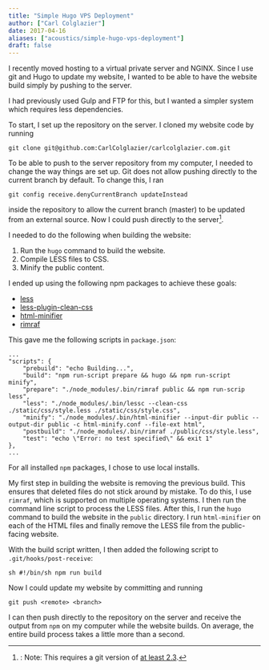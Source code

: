 ```yaml
---
title: "Simple Hugo VPS Deployment"
author: ["Carl Colglazier"]
date: 2017-04-16
aliases: ["acoustics/simple-hugo-vps-deployment"]
draft: false
---
```


I recently moved hosting to a virtual private server and NGINX. Since
I use git and Hugo to update my website, I wanted to be able to have
the website build simply by pushing to the server.

I had previously used Gulp and FTP for this, but I wanted a simpler
system which requires less dependencies.

To start, I set up the repository on the server. I cloned my website
code by running

```nil
git clone git@github.com:CarlColglazier/carlcolglazier.com.git
```

To be able to push to the server repository from my computer, I needed
to change the way things are set up. Git does not allow pushing
directly to the current branch by default. To change this, I ran

```nil
git config receive.denyCurrentBranch updateInstead
```

inside the repository to allow the current branch (master) to be
updated from an external source. Now I could push directly to the
server[^fn:1].

I needed to do the following when building the website:

1.  Run the `hugo` command to build the website.
2.  Compile LESS files to CSS.
3.  Minify the public content.

I ended up using the following npm packages to achieve these goals:

-   [less](https://www.npmjs.com/package/less)
-   [less-plugin-clean-css](https://www.npmjs.com/package/less-plugin-clean-css)
-   [html-minifier](https://www.npmjs.com/package/html-minifier)
-   [rimraf](https://www.npmjs.com/package/rimraf)

This gave me the following scripts in `package.json`:

```nil
...
"scripts": {
	"prebuild": "echo Building...",
	"build": "npm run-script prepare && hugo && npm run-script minify",
	"prepare": "./node_modules/.bin/rimraf public && npm run-scrip less",
	"less": "./node_modules/.bin/lessc --clean-css ./static/css/style.less ./static/css/style.css",
	"minify": "./node_modules/.bin/html-minifier --input-dir public --output-dir public -c html-minify.conf --file-ext html",
	"postbuild": "./node_modules/.bin/rimraf ./public/css/style.less",
	"test": "echo \"Error: no test specified\" && exit 1"
},
...
```

For all installed `npm` packages, I chose to use local installs.

My first step in building the website is removing the previous
build. This ensures that deleted files do not stick around by
mistake. To do this, I use `rimraf`, which is supported on multiple
operating systems. I then run the command line script to process the
LESS files. After this, I run the `hugo` command to build the website
in the `public` directory. I run `html-minifier` on each of the HTML
files and finally remove the LESS file from the public-facing website.

With the build script written, I then added the following script to
`.git/hooks/post-receive`:

```nil
sh #!/bin/sh npm run build
```

Now I could update my website by committing and running

```nil
git push <remote> <branch>
```

I can then push directly to the repository on the server and receive
the output from `npm` on my computer while the website builds. On
average, the entire build process takes a little more than a second.

[^fn:1]: : Note: This requires a git version of [at least 2.3](<https://stackoverflow.com/questions/32643065/git-receive-denycurrentbranch-updateinstead-fails>).